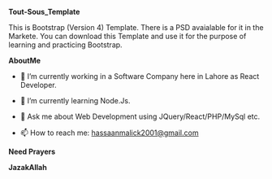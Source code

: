 **Tout-Sous_Template**

This is Bootstrap (Version 4) Template. There is a PSD avaialable for it in the Markete. You can download this Template and use it for the purpose of learning and 
practicing Bootstrap.

**AboutMe**

- 🔭 I’m currently working in a Software Company here in Lahore as React Developer.

- 🌱 I’m currently learning Node.Js.

- 💬 Ask me about Web Development using JQuery/React/PHP/MySql etc.

- 📫 How to reach me: hassaanmalick2001@gmail.com

**Need Prayers**

**JazakAllah**
